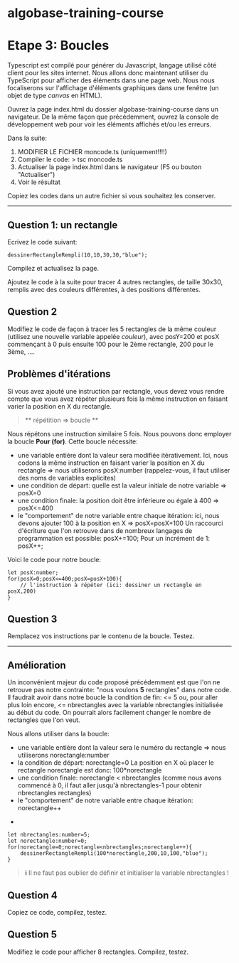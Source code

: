# algobase-training-course
# Etape 3: Boucles
Typescript est compilé pour générer du Javascript, langage utilisé côté client pour les sites internet. Nous allons donc maintenant utiliser du TypeScript pour afficher des éléments dans une page web. Nous nous focaliserons sur l'affichage d'éléments graphiques dans une fenêtre (un objet de type *canvas* en HTML).

Ouvrez la page index.html du dossier algobase-training-course dans un navigateur. De la même façon que précédemment, ouvrez la console de développement web pour voir les éléments affichés et/ou les erreurs.

Dans la suite:

1. MODIFIER LE FICHIER moncode.ts (uniquement!!!!)
2. Compiler le code: > tsc moncode.ts
3. Actualiser la page index.html dans le navigateur (F5 ou bouton "Actualiser")
4. Voir le résultat

Copiez les codes dans un autre fichier si vous souhaitez les conserver.

----
## Question 1: un rectangle
Ecrivez le code suivant: 

    dessinerRectangleRempli(10,10,30,30,"blue");

Compilez et actualisez la page.

Ajoutez le code à la suite pour tracer 4 autres rectangles, de taille 30x30, remplis avec des couleurs différentes, à des positions différentes.

## Question 2
Modifiez le code de façon à tracer les 5 rectangles de la même couleur (utilisez une nouvelle variable appelée *couleur*), avec posY=200 et posX commençant à 0 puis ensuite 100 pour le 2ème rectangle, 200 pour le 3ème, ....

## Problèmes d'itérations
Si vous avez ajouté une instruction par rectangle, vous devez vous rendre compte que vous avez répéter plusieurs fois la même instruction en faisant varier la position en X du rectangle.

> ** répétition => boucle **

Nous répétons une instruction similaire 5 fois. Nous pouvons donc employer la boucle **Pour (for)**. Cette boucle nécessite:

* une variable entière dont la valeur sera modifiée itérativement. Ici, nous codons la même instruction en faisant varier la position en X du rectangle
    => nous utiliserons posX:number
    (rappelez-vous, il faut utiliser des noms de variables explicites)
* une condition de départ: quelle est la valeur initiale de notre variable
    => posX=0
* une condition finale: la position doit être inférieure ou égale à 400
    => posX<=400
* le "comportement" de notre variable entre chaque itération: ici, nous devons ajouter 100 à la position en X
    => posX=posX+100
    Un raccourci d'écriture que l'on retrouve dans de nombreux langages de programmation est possible:
    posX+=100;
    Pour un incrément de 1: posX++;

Voici le code pour notre boucle:

    let posX:number;
    for(posX=0;posX<=400;posX=posX+100){
        // l'instruction à répéter (ici: dessiner un rectangle en posX,200)
    }

## Question 3
Remplacez vos instructions par le contenu de la boucle. Testez.

----
## Amélioration
Un inconvénient majeur du code proposé précédemment est que l'on ne retrouve pas notre contrainte: "nous voulons **5** rectangles" dans notre code. Il faudrait avoir dans notre boucle la condition de fin: <= 5 ou, pour aller plus loin encore, <= nbrectangles avec la variable nbrectangles initialisée au début du code. On pourrait alors facilement changer le nombre de rectangles que l'on veut.

Nous allons utiliser dans la boucle:

* une variable entière dont la valeur sera le numéro du rectangle
    => nous utiliserons norectangle:number
* la condition de départ: norectangle=0
    La position en X où placer le rectangle norectangle est donc: 100*norectangle
* une condition finale:  norectangle < nbrectangles (comme nous avons commencé à 0, il faut aller jusqu'à nbrectangles-1 pour obtenir nbrectangles rectangles)
* le "comportement" de notre variable entre chaque itération: norectangle++

-

    let nbrectangles:number=5;
    let norectangle:number=0;
    for(norectangle=0;norectangle<nbrectangles;norectangle++){
        dessinerRectangleRempli(100*norectangle,200,10,100,"blue");
    }

> **i** Il ne faut pas oublier de définir et initialiser la variable nbrectangles !

## Question 4
Copiez ce code, compilez, testez.

## Question 5
Modifiez le code pour afficher 8 rectangles. Compilez, testez.
